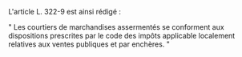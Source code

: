 L'article L. 322-9 est ainsi rédigé : 


" Les courtiers de marchandises assermentés se conforment aux dispositions prescrites par le code des impôts applicable localement relatives aux ventes publiques et par enchères. "

